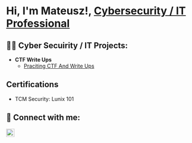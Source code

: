 <h1>Hi, I'm Mateusz!, <a href="https://www.linkedin.com/in/mateusz-kaminski85">Cybersecurity / IT Professional</a> </h1>

<h2>👨‍💻 Cyber Secuirity / IT Projects:</h2>

- <b>CTF Write Ups</b>
  - [Praciting CTF And Write Ups](https://github.com/MattK85/CTF/blob/main/README.md)

<h2>Certifications</h2>

- TCM Security: Lunix 101

<h2> 🤳 Connect with me:</h2>


[<img align="left" alt="MattKaminski | LinkedIn" width="22px" src="https://cdn.jsdelivr.net/npm/simple-icons@v3/icons/linkedin.svg" />][linkedin]

[linkedin]: https://www.linkedin.com/in/mateusz-kaminski85/

<!--
**joshmadakor1/joshmadakor1** is a ✨ _special_ ✨ repository because its `README.md` (this file) appears on your GitHub profile.

Here are some ideas to get you started:

- 🔭 I’m currently working on ...
- 🌱 I’m currently learning ...
- 👯 I’m looking to collaborate on ...
- 🤔 I’m looking for help with ...
- 💬 Ask me about ...
- 📫 How to reach me: ...
- 😄 Pronouns: ...
- ⚡ Fun fact: ...
-->

